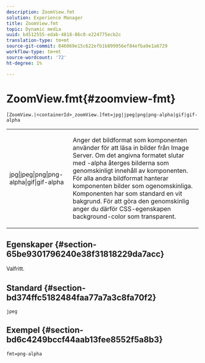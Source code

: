 ```yaml
---
description: ZoomView.fmt
solution: Experience Manager
title: ZoomView.fmt
topic: Dynamic media
uuid: b4512555-edab-4818-86c0-e224775ecb2c
translation-type: tm+mt
source-git-commit: 846069e15c622efb1b899956ef84efba9e1a6729
workflow-type: tm+mt
source-wordcount: '72'
ht-degree: 1%

---
```



# ZoomView.fmt{#zoomview-fmt}

`[ZoomView.|<containerId>_zoomView.]fmt=jpg|jpeg|png|png-alpha|gif|gif-alpha`

<table id="table_441553CD34C94A58A9D7CBF772DEDDB6"> 
 <tbody> 
  <tr> 
   <td colname="col1"> <p> <span class="codeph"> jpg|jpeg|png|png-alpha|gif|gif-alpha</span> </p> </td> 
   <td colname="col2"> <p> Anger det bildformat som komponenten använder för att läsa in bilder från Image Server. Om det angivna formatet slutar med <span class="codeph"> -alpha</span> återges bilderna som genomskinligt innehåll av komponenten. För alla andra bildformat hanterar komponenten bilder som ogenomskinliga. Komponenten har som standard en vit bakgrund. För att göra den genomskinlig anger du därför CSS-egenskapen <span class="codeph"> background-color</span> som <span class="codeph"> transparent</span>. </p> </td> 
  </tr> 
 </tbody> 
</table>

## Egenskaper {#section-65be9301796240e38f31818229da7acc}

Valfritt.

## Standard {#section-bd374ffc5182484faa77a7a3c8fa70f2}

`jpeg`

## Exempel {#section-bd6c4249bccf44aab13fee8552f5a8b3}

`fmt=png-alpha`
